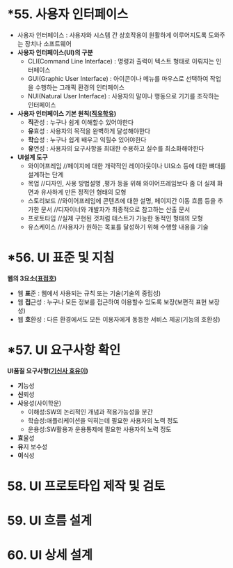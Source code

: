 # *55. 사용자 인터페이스

- 사용자 인터페이스 : 사용자와 시스템 간 상호작용이 원활하게 이루어지도록 도와주는 장치나 소프트웨어
- **사용자 인터페이스(UI)의 구분**
  - CLI(Command Line Interface) : 명령과 출력이 텍스트 형태로 이뤄지는 인터페이스
  - GUI(Graphic User Interface) : 아이콘이나 메뉴를 마우스로 선택하여 작업을 수행하는 그래픽 환경의 인터페이스
  - NUI(Natural User Interface) : 사용자의 말이나 행동으로 기기를 조작하는 인터페이스
- **사용자 인터페이스 기본 원칙(<u>직유학유</u>)**
  - **직**관성 : 누구나 쉽게 이해할수 있어야한다
  - **유**효성 : 사용자의 목적을 완벽하게 달성해야한다
  - **학**습성 : 누구나 쉽게 배우고 익힐수 있어야한다
  - **유**연성 : 사용자의 요구사항을 최대한 수용하고 실수를 최소화해야한다
- **UI설계 도구**
  - 와이어프레임
    //페이지에 대한 개략적인 레이아웃이나 UI요소 등에 대한 뼈대를 설계하는 단계
  - 목업
    //디자인, 사용 방법설명 ,평가 등을 위해 와이어프레임보다 좀 더 실제 화면과 유사하게 만든 정적인 형태의 모형
  - 스토리보드
    //와이어프레임에 콘텐츠에 대한 설명, 페이지간 이동 흐름 등을 추가한 문서
    //디자이너와 개발자가 최종적으로 참고하는 산출 문서
  - 프로토타입
    //실제 구현된 것처럼 테스트가 가능한 동적인 형태의 모형
  - 유스케이스
    //사용자가 원하는 목표를 달성하기 위해 수행할 내용을 기술

# *56. UI 표준 및 지침

**웹의 3요소(<u>표접호</u>)**

- 웹 **표**준 : 웹에서 사용되는 규칙 또는 기술(기술의 중립성)
- 웹 **접**근성 : 누구나 모든 정보를 접근하여 이용할수 있도록 보장(보편적 표현 보장성)
- 웹 **호**환성 : 다른 환경에서도 모든 이용자에게 동등한 서비스 제공(기능의 호환성)

# *57. UI 요구사항 확인

**UI품질 요구사항(<u>기신사 효유이</u>)**

- **기**능성
- **신**뢰성
- **사**용성(사이학운)
  - 이해성:SW의 논리적인 개념과 적용가능성을 분간
  - 학습성:애플리케이션을 익히는데 필요한 사용자의 노력 정도
  - 운용성:SW활용과 운용통제에 필요한 사용자의 노력 정도
- **효**율성
- **유**지 보수성
- **이**식성

# 58. UI 프로토타입 제작 및 검토

# 59. UI 흐름 설계

# 60. UI 상세 설계
